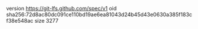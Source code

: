 version https://git-lfs.github.com/spec/v1
oid sha256:72d8ac80dc091ce110bd19ae6ea81043d24b45d43e0630a385f183cf38e548ac
size 3277
